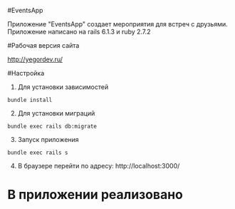 #EventsApp

Приложение "EventsApp" создает мероприятия для встреч с друзьями. Приложение написано на rails 6.1.3 и ruby 2.7.2

#Рабочая версия сайта

http://yegordev.ru/

#Настройка

1. Для установки зависимостей 
```
bundle install
```
2. Для установки миграций
```
bundle exec rails db:migrate
```
3. Запуск приложения
```
bundle exec rails s
```
4. В браузере перейти по адресу: http://localhost:3000/

# В приложении реализовано 

